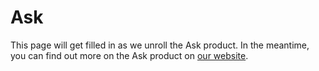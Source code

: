 # Ask

This page will get filled in as we unroll the Ask product. In the meantime, you can find out more on the Ask product on [our website](https://www.coralproject.net).
